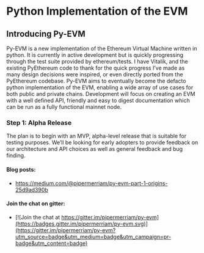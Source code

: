 # Python Implementation of the EVM

## Introducing Py-EVM
Py-EVM is a new implementation of the Ethereum Virtual Machine written in python. It is currently in active development but is quickly progressing through the test suite provided by ethereum/tests. I have Vitalik, and the existing PyEthereum code to thank for the quick progress I’ve made as many design decisions were inspired, or even directly ported from the PyEthereum codebase.
Py-EVM aims to eventually become the defacto python implementation of the EVM, enabling a wide array of use cases for both public and private chains. Development will focus on creating an EVM with a well defined API, friendly and easy to digest documentation which can be run as a fully functional mainnet node.

### Step 1: Alpha Release
The plan is to begin with an MVP, alpha-level release that is suitable for testing purposes. We’ll be looking for early adopters to provide feedback on our architecture and API choices as well as general feedback and bug finding.

#### Blog posts:

- https://medium.com/@pipermerriam/py-evm-part-1-origins-25d9ad390b

#### Join the chat on gitter:

- [![Join the chat at https://gitter.im/pipermerriam/py-evm](https://badges.gitter.im/pipermerriam/py-evm.svg)](https://gitter.im/pipermerriam/py-evm?utm_source=badge&utm_medium=badge&utm_campaign=pr-badge&utm_content=badge)

